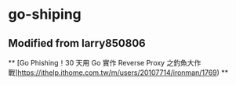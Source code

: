 # go-shiping
## Modified from larry850806
** [Go Phishing！30 天用 Go 實作 Reverse Proxy 之釣魚大作戰]https://ithelp.ithome.com.tw/m/users/20107714/ironman/1769) **